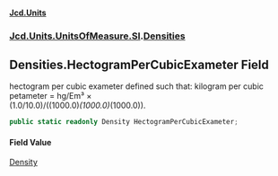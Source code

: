 #### [Jcd.Units](index.md 'index')
### [Jcd.Units.UnitsOfMeasure.SI](Jcd.Units.UnitsOfMeasure.SI.md 'Jcd.Units.UnitsOfMeasure.SI').[Densities](Densities.md 'Jcd.Units.UnitsOfMeasure.SI.Densities')

## Densities.HectogramPerCubicExameter Field

hectogram per cubic exameter defined such that: kilogram per cubic petameter = hg/Em³ ×  
(1.0/10.0)/((1000.0)*(1000.0)*(1000.0)).

```csharp
public static readonly Density HectogramPerCubicExameter;
```

#### Field Value
[Density](Density.md 'Jcd.Units.UnitTypes.Density')